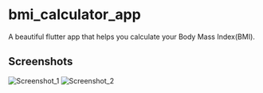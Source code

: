 # bmi_calculator_app

A beautiful flutter app that helps you calculate your Body Mass Index(BMI).

## Screenshots

![Screenshot_1](https://github.com/fatimaishaq/bmi_calculator/assets/71882813/abc1cf33-9313-4d5f-b7ca-e8c08efa6b89)            ![Screenshot_2](https://github.com/fatimaishaq/bmi_calculator/assets/71882813/e7bb3f3b-11d4-49b0-92f1-063207498344)




